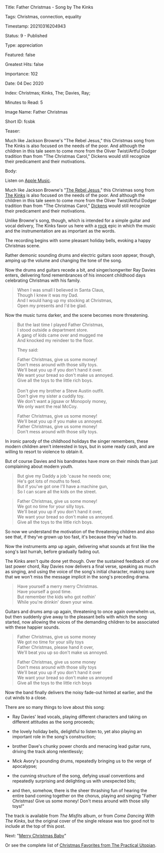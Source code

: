 Title:  Father Christmas - Song by The Kinks

Tags:   Christmas, connection, equality

Timestamp: 20210316204943

Status: 9 - Published

Type:   appreciation

Featured: false

Greatest Hits: false

Importance: 102

Date:   04 Dec 2020

Index:  Christmas; Kinks, The; Davies, Ray; 

Minutes to Read: 5

Image Name: Father Christmas

Short ID: fcsbk

Teaser:

Much like Jackson Browne's "The Rebel Jesus," this Christmas song from The Kinks is also focused on the needs of the poor. And although the children in this tale seem to come more from the Oliver Twist/Artful Dodger tradition than from "The Christmas Carol," Dickens would still recognize their predicament and their motivations.


Body:

Listen on [Apple Music](https://music.apple.com/us/album/father-christmas/1192916604?i=1192917508). 

Much like Jackson Browne's "[The Rebel Jesus][rj]," this Christmas song from [The Kinks][kinks] is also focused on the needs of the poor. And although the children in this tale seem to come more from the Oliver Twist/Artful Dodger tradition than from "The Christmas Carol," [Dickens][cd] would still recognize their predicament and their motivations. 

Unlike Browne's song, though, which is intended for a simple guitar and vocal delivery, The Kinks favor us here with a [rock][] epic in which the music and the instrumentation are as important as the words.

The recording begins with some pleasant holiday bells, evoking a happy Christmas scene. 

Rather demonic sounding drums and electric guitars soon appear, though, amping up the volume and changing the tone of the song. 

Now the drums and guitars recede a bit, and singer/songwriter Ray Davies enters, delivering fond remembrances of his innocent childhood days celebrating Christmas with his family. 

> When I was small I believed in Santa Claus,  
> Though I knew it was my Dad.    
> And I would hang up my stocking at Christmas,    
> Open my presents and I'd be glad.    

Now the music turns darker, and the scene becomes more threatening. 

> But the last time I played Father Christmas,  
> I stood outside a department store.  
> A gang of kids came over and mugged me  
> And knocked my reindeer to the floor.  
>   
> They said:   
>   
> Father Christmas, give us some money!  
> Don't mess around with those silly toys.  
> We'll beat you up if you don't hand it over.  
> We want your bread so don't make us annoyed.  
> Give all the toys to the little rich boys.    
>   
> Don't give my brother a Steve Austin outfit.    
> Don't give my sister a cuddly toy.  
> We don't want a jigsaw or Monopoly money,  
> We only want the real McCoy.  
>   
> Father Christmas, give us some money!  
> We'll beat you up if you make us annoyed.  
> Father Christmas, give us some money!  
> Don't mess around with those silly toys.  

In ironic parody of the childhood holidays the singer remembers, these modern children aren't interested in toys, but in some ready cash, and are willing to resort to violence to obtain it. 

But of course Davies and his bandmates have more on their minds than just complaining about modern youth. 

> But give my Daddy a job 'cause he needs one;  
> He's got lots of mouths to feed.  
> But if you've got one I'll have a machine gun,  
> So I can scare all the kids on the street.   

> Father Christmas, give us some money!  
> We got no time for your silly toys.  
> We'll beat you up if you don't hand it over,  
> We want your bread so don't make us annoyed.  
> Give all the toys to the little rich boys.  

So now we understand the motivation of the threatening children and also see that, if they've grown up too fast, it's because they've had to.

Now the instruments amp up again, delivering what sounds at first like the song's last hurrah, before gradually fading out. 

The Kinks aren't quite done yet though. Over the sustained feedback of one last power chord, Ray Davies now delivers a final verse, speaking as much as singing, and using the voice of the song's initial character, making sure that we won't miss the message implicit in the song's preceding drama. 

> Have yourself a merry merry Christmas.  
> Have yourself a good time.  
> But remember the kids who got nothin'  
> While you're drinkin' down your wine.  

Guitars and drums amp up again, threatening to once again overwhelm us, but then suddenly give away to the pleasant bells with which the song started, now allowing the voices of the demanding children to be associated with these happier sounds. 

> Father Christmas, give us some money  
> We got no time for your silly toys  
> Father Christmas, please hand it over,  
> We'll beat you up so don't make us annoyed.  
>   
> Father Christmas, give us some money  
> Don't mess around with those silly toys  
> We'll beat you up if you don't hand it over  
> We want your bread so don't make us annoyed  
> Give all the toys to the little rich boys  

Now the band finally delivers the noisy fade-out hinted at earlier, and the cut winds to a close. 

There are so many things to love about this song: 

* Ray Davies' lead vocals, playing different characters and taking on different attitudes as the song proceeds; 

* the lovely holiday bells, delightful to listen to, yet also playing an important role in the song's construction; 

* brother Dave's chunky power chords and menacing lead guitar runs, driving the track along relentlessly; 

* Mick Avory's pounding drums, repeatedly bringing us to the verge of apocalypse;

* the cunning structure of the song, defying usual conventions and repeatedly surprising and delighting us with unexpected bits; 

* and then, somehow, there is the sheer thrashing fun of hearing the entire band coming together on the chorus, playing and singing "Father Christmas! Give us some money! Don't mess around with those silly toys!"  

The track is available from *The Misfits* album, or from *Come Dancing With The Kinks*, but the original cover of the single release was too good not to include at the top of this post. 

Next: "[Merry Christmas Baby](merry-christmas-baby-song.html)" 

Or see the complete list of [Christmas Favorites from The Practical Utopian](christmas-favorites-from-the-practical-utopian.html).

[cd]: 		https://en.wikipedia.org/wiki/Charles_Dickens
[kinks]: 	http://www.reasontorock.com/artists/kinks.html
[rj]: 		the-rebel-jesus-song-by-jackson-browne.html
[rock]:		http://www.reasontorock.com/elements/overview.html
